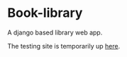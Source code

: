 # Book-library

A django based library web app.


 
The testing site is temporarily up [here](https://aasis21.pythonanywhere.com).
